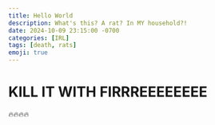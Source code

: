 ```yaml
---
title: Hello World
description: What's this? A rat? In MY household?!
date: 2024-10-09 23:15:00 -0700
categories: [IRL]
tags: [death, rats]
emoji: true
---
```


# KILL IT WITH FIRRREEEEEEEE
:fire::fire::fire::fire:

